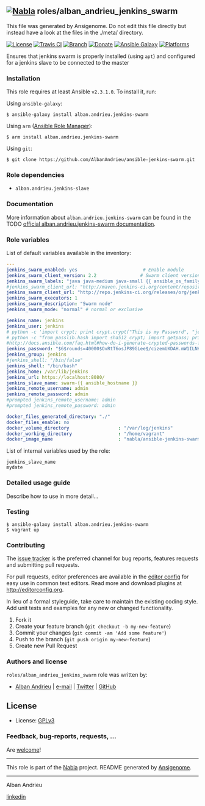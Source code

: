 ## [![Nabla](https://debops.org/images/debops-small.png)](https://github.com/AlbanAndrieu) roles/alban_andrieu_jenkins_swarm

This file was generated by Ansigenome. Do not edit this file directly but instead have a look at the files in the ./meta/ directory. 

[![License](http://img.shields.io/:license-apache-blue.svg?style=flat-square)](http://www.apache.org/licenses/LICENSE-2.0.html)
[![Travis CI](https://img.shields.io/travis/AlbanAndrieu/ansible-jenkins-swarm.svg?style=flat)](https://travis-ci.org/AlbanAndrieu/ansible-jenkins-swarm)
[![Branch](http://img.shields.io/github/tag/AlbanAndrieu/ansible-jenkins-swarm.svg?style=flat-square)](https://github.com/AlbanAndrieu/ansible-jenkins-swarm/tree/master)
[![Donate](https://img.shields.io/gratipay/AlbanAndrieu.svg?style=flat)](https://www.gratipay.com/~AlbanAndrieu)
[![Ansible Galaxy](https://img.shields.io/badge/galaxy-alban.andrieu.jenkins--swarm-660198.svg?style=flat)](https://galaxy.ansible.com/alban.andrieu/jenkins-swarm)
[![Platforms](http://img.shields.io/badge/platforms-ubuntu-lightgrey.svg?style=flat)](#)


Ensures that jenkins swarm is properly installed (using `apt`) and configured for a jenkins slave to be connected to the master

### Installation

This role requires at least Ansible `v2.3.1.0`. To install it, run:

Using `ansible-galaxy`:
```shell
$ ansible-galaxy install alban.andrieu.jenkins-swarm
```

Using `arm` ([Ansible Role Manager](https://github.com/mirskytech/ansible-role-manager/)):
```shell
$ arm install alban.andrieu.jenkins-swarm
```

Using `git`:
```shell
$ git clone https://github.com/AlbanAndrieu/ansible-jenkins-swarm.git
```

### Role dependencies

- `alban.andrieu.jenkins-slave`
### Documentation

More information about `alban.andrieu.jenkins-swarm` can be found in the
TODO [official alban.andrieu.jenkins-swarm documentation](https://docs.debops.org/en/latest/ansible/roles/ansible-jenkins-swarm/docs/).


### Role variables

List of default variables available in the inventory:

```YAML
---
jenkins_swarm_enabled: yes                        # Enable module
jenkins_swarm_client_version: 2.2                # Swarm client version
jenkins_swarm_labels: "java java-medium java-small {{ ansible_os_family }}-{{ ansible_distribution_major_version }}-{{ ansible_distribution_version }}-{{ ansible_architecture }}" # Swarm labels
#jenkins_swarm_client_url: "http://maven.jenkins-ci.org/content/repositories/releases/org/jenkins-ci/plugins/swarm-client/{{ swarm_client_version }}"
jenkins_swarm_client_url: "http://repo.jenkins-ci.org/releases/org/jenkins-ci/plugins/swarm-client/{{ jenkins_swarm_client_version }}"
jenkins_swarm_executors: 1
jenkins_swarm_description: "Swarm node"
jenkins_swarm_mode: "normal" # normal or exclusive

jenkins_name: jenkins
jenkins_user: jenkins
# python -c 'import crypt; print crypt.crypt("This is my Password", "jenkins")'
# python -c "from passlib.hash import sha512_crypt; import getpass; print sha512_crypt.encrypt(getpass.getpass())"
#http://docs.ansible.com/faq.html#how-do-i-generate-crypted-passwords-for-the-user-module
jenkins_password: "$6$rounds=40000$OvRtT6osJP89GLee$/cizemUXDAH.mW1ILNK1NGk64/TYLgfbHPo3LnFZEZaLsXTOXQV/0f9.bghBsCycJ32rC.meBaujNQI7KgRPQ."
jenkins_group: jenkins
#jenkins_shell: "/bin/false"
jenkins_shell: "/bin/bash"
jenkins_home: /var/lib/jenkins
jenkins_url: https://localhost:8080/
jenkins_slave_name: swarm-{{ ansible_hostname }}
jenkins_remote_username: admin
jenkins_remote_password: admin
#prompted jenkins_remote_username: admin
#prompted jenkins_remote_password: admin

docker_files_generated_directory: "./"
docker_files_enable: no
docker_volume_directory                  : "/var/log/jenkins"
docker_working_directory                 : "/home/vagrant"
docker_image_name                        : "nabla/ansible-jenkins-swarm"
```

List of internal variables used by the role:

    jenkins_slave_name
    mydate
### Detailed usage guide

Describe how to use in more detail...

### Testing
```shell
$ ansible-galaxy install alban.andrieu.jenkins-swarm
$ vagrant up
```

### Contributing

The [issue tracker](https://github.com/AlbanAndrieu/ansible-jenkins-swarm/issues) is the preferred channel for bug reports, features requests and submitting pull requests.

For pull requests, editor preferences are available in the [editor config](.editorconfig) for easy use in common text editors. Read more and download plugins at <http://editorconfig.org>.

In lieu of a formal styleguide, take care to maintain the existing coding style. Add unit tests and examples for any new or changed functionality.

1. Fork it
2. Create your feature branch (`git checkout -b my-new-feature`)
3. Commit your changes (`git commit -am 'Add some feature'`)
4. Push to the branch (`git push origin my-new-feature`)
5. Create new Pull Request

### Authors and license

`roles/alban_andrieu_jenkins_swarm` role was written by:

- [Alban Andrieu](fr.linkedin.com/in/nabla/) | [e-mail](mailto:alban.andrieu@free.fr) | [Twitter](https://twitter.com/AlbanAndrieu) | [GitHub](https://github.com/AlbanAndrieu)

License
-------

- License: [GPLv3](https://tldrlegal.com/license/gnu-general-public-license-v3-%28gpl-3%29)

### Feedback, bug-reports, requests, ...

Are [welcome](https://github.com/AlbanAndrieu/ansible-jenkins-swarm/issues)!

***

This role is part of the [Nabla](https://github.com/AlbanAndrieu) project.
README generated by [Ansigenome](https://github.com/nickjj/ansigenome/).

***

Alban Andrieu

[linkedin](fr.linkedin.com/in/nabla/)